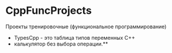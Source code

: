 # CppFuncProjects
Проекты тренировочные (функциональное программирование)
- TypesCpp - это таблица типов переменных C++
- калькулятор без выбора операции.**

